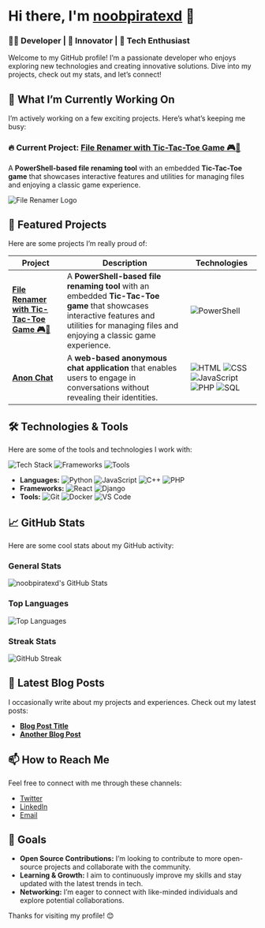 # Hi there, I'm [noobpiratexd](https://github.com/noobpiratexd) 👋

### 🧑‍💻 Developer | 🚀 Innovator | 🌟 Tech Enthusiast

Welcome to my GitHub profile! I’m a passionate developer who enjoys exploring new technologies and creating innovative solutions. Dive into my projects, check out my stats, and let’s connect!

## 🚀 What I’m Currently Working On

I’m actively working on a few exciting projects. Here’s what’s keeping me busy:

### 🔥 Current Project: [File Renamer with Tic-Tac-Toe Game 🎮📁](https://github.com/noobpiratexd/filerenamerps)
A **PowerShell-based file renaming tool** with an embedded **Tic-Tac-Toe game** that showcases interactive features and utilities for managing files and enjoying a classic game experience.

![File Renamer Logo](https://via.placeholder.com/150x100?text=File+Renamer+Logo)

## 🌟 Featured Projects

Here are some projects I’m really proud of:

| Project | Description | Technologies |
|---------|-------------|--------------|
| [**File Renamer with Tic-Tac-Toe Game 🎮📁**](https://github.com/noobpiratexd/filerenamerps) | A **PowerShell-based file renaming tool** with an embedded **Tic-Tac-Toe game** that showcases interactive features and utilities for managing files and enjoying a classic game experience. | ![PowerShell](https://img.shields.io/badge/PowerShell-%235A5B5C?logo=powershell&logoColor=white)
| [**Anon Chat**](https://github.com/noobpiratexd/anonchat) | A **web-based anonymous chat application** that enables users to engage in conversations without revealing their identities. | ![HTML](https://img.shields.io/badge/HTML-%23E34F26?logo=html5&logoColor=white) ![CSS](https://img.shields.io/badge/CSS-%231572B6?logo=css3&logoColor=white) ![JavaScript](https://img.shields.io/badge/JavaScript-%23F7DF1E?logo=javascript&logoColor=white) ![PHP](https://img.shields.io/badge/PHP-%23777BB4?logo=php&logoColor=white) ![SQL](https://img.shields.io/badge/SQL-%234479A1?logo=sqlite&logoColor=white) |

## 🛠️ Technologies & Tools

Here are some of the tools and technologies I work with:

![Tech Stack](https://img.shields.io/badge/Languages-%23F7DF1E?logo=python&logoColor=white) ![Frameworks](https://img.shields.io/badge/Frameworks-%23386A7B?logo=django&logoColor=white) ![Tools](https://img.shields.io/badge/Tools-%231DA1F2?logo=github&logoColor=white)

- **Languages:** ![Python](https://img.shields.io/badge/Python-%2339C5C0?logo=python&logoColor=white) ![JavaScript](https://img.shields.io/badge/JavaScript-%23F7DF1E?logo=javascript&logoColor=white) ![C++](https://img.shields.io/badge/C%2B%2B-%2300599C?logo=cplusplus&logoColor=white) ![PHP](https://img.shields.io/badge/PHP-%23777BB4?logo=php&logoColor=white)
- **Frameworks:** ![React](https://img.shields.io/badge/React-%2300BFFF?logo=react&logoColor=white) ![Django](https://img.shields.io/badge/Django-%23092E20?logo=django&logoColor=white)
- **Tools:** ![Git](https://img.shields.io/badge/Git-%23F05032?logo=git&logoColor=white) ![Docker](https://img.shields.io/badge/Docker-%2300A5E3?logo=docker&logoColor=white) ![VS Code](https://img.shields.io/badge/VS%20Code-%23007ACC?logo=visual-studio-code&logoColor=white)

## 📈 GitHub Stats

Here are some cool stats about my GitHub activity:

### General Stats

![noobpiratexd's GitHub Stats](https://github-readme-stats.vercel.app/api?username=noobpiratexd&show_icons=true&hide_title=true&count_private=true&hide_border=true&bg_color=0D1117&title_color=58A6FF&text_color=9CA3AF&icon_color=79C0FF)

### Top Languages

![Top Languages](https://github-readme-stats.vercel.app/api/top-langs/?username=noobpiratexd&layout=compact&hide_title=true&hide_border=true&bg_color=0D1117&title_color=58A6FF&text_color=9CA3AF)

### Streak Stats

![GitHub Streak](https://github-readme-streak-stats.herokuapp.com/?user=noobpiratexd&hide_border=true&background=0D1117&stroke=58A6FF&ring=58A6FF&fire=F76C6C&currStreakNum=79C0FF&sideNums=9CA3AF&currStreakLabel=58A6FF&sideLabels=9CA3AF)

## 📝 Latest Blog Posts

I occasionally write about my projects and experiences. Check out my latest posts:

- [**Blog Post Title**](https://medium.com/@[YourMediumHandle]/[Post-Slug])
- [**Another Blog Post**](https://medium.com/@[YourMediumHandle]/[Post-Slug])

## 📫 How to Reach Me

Feel free to connect with me through these channels:

- [Twitter](https://twitter.com/[YourTwitterHandle])
- [LinkedIn](https://www.linkedin.com/in/[YourLinkedInProfile])
- [Email](mailto:[YourEmail@example.com])

## 🎯 Goals

- **Open Source Contributions:** I’m looking to contribute to more open-source projects and collaborate with the community.
- **Learning & Growth:** I aim to continuously improve my skills and stay updated with the latest trends in tech.
- **Networking:** I’m eager to connect with like-minded individuals and explore potential collaborations.

Thanks for visiting my profile! 😊
